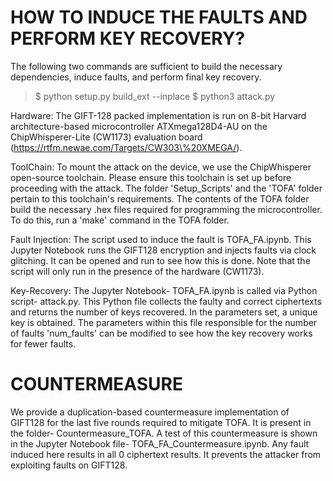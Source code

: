 





# HOW TO INDUCE THE FAULTS AND PERFORM KEY RECOVERY?
The following two commands are sufficient to build the necessary dependencies, induce faults, and perform final key recovery.

> $ python setup.py build_ext --inplace 
> $ python3 attack.py


Hardware: The GIFT-128 packed implementation is run on 8-bit Harvard architecture-based microcontroller ATXmega128D4-AU on the ChipWhisperer-Lite (CW1173) evaluation board (https://rtfm.newae.com/Targets/CW303\%20XMEGA/). 

ToolChain: To mount the attack on the device, we use the ChipWhisperer open-source toolchain. Please ensure this toolchain is set up before proceeding with the attack. The folder 'Setup_Scripts' and the 'TOFA' folder pertain to this toolchain's requirements. The contents of the TOFA folder build the necessary .hex files required for programming the microcontroller. To do this, run a 'make' command in the TOFA folder.

Fault Injection: The script used to induce the fault is TOFA_FA.ipynb. This Jupyter Notebook runs the GIFT128 encryption and injects faults via clock glitching. It can be opened and run to see how this is done. Note that the script will only run in the presence of the hardware (CW1173). 

Key-Recovery: The Jupyter Notebook- TOFA_FA.ipynb is called via Python script- attack.py. This Python file collects the faulty and correct ciphertexts and returns the number of keys recovered. In the parameters set, a unique key is obtained. The parameters within this file responsible for the number of faults 'num\_faults' can be modified to see how the key recovery works for fewer faults.

# COUNTERMEASURE

We provide a duplication-based countermeasure implementation of GIFT128 for the last five rounds required to mitigate TOFA. It is present in the folder- Countermeasure_TOFA. A test of this countermeasure is shown in the Jupyter Notebook file- TOFA_FA_Countermeasure.ipynb. Any fault induced here results in all 0 ciphertext results. It prevents the attacker from exploiting faults on GIFT128.


